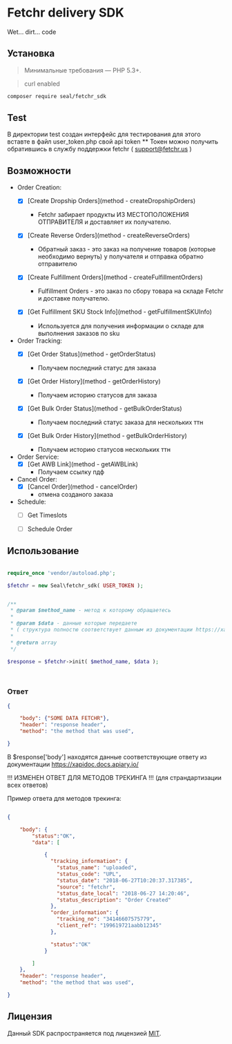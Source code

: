# Fetchr delivery SDK
Wet... dirt... code


## Установка

> Минимальные требования — PHP 5.3+.

> curl enabled

```bash
composer require seal/fetchr_sdk
```

## Test

В директории test создан интерфейс для тестирования 
для этого вставте в файл user_token.php свой api token
** Токен можно получить обратившись в службу поддержки fetchr ( support@fetchr.us )


## Возможности

- Order Creation:
	- [x] [Create Dropship Orders](method - createDropshipOrders)
		- Fetchr забирает продукты ИЗ МЕСТОПОЛОЖЕНИЯ ОТПРАВИТЕЛЯ и доставляет их получателю.

	- [x] [Create Reverse Orders](method - createReverseOrders)
		- Обратный заказ - это заказ на получение товаров (которые необходимо вернуть) у получателя и отправка обратно отправителю

	- [x] [Create Fulfillment Orders](method - createFulfillmentOrders)
		- Fulfillment Orders - это заказ по сбору товара на складе Fetchr и доставке получателю.

	- [x] [Get Fulfillment SKU Stock Info](method - getFulfillmentSKUInfo)
		- Используется для получения информации о складе для выполнения заказов по sku


- Order Tracking:
	- [x] [Get Order Status](method - getOrderStatus)
		- Получаем последний статус для заказа

	- [x] [Get Order History](method - getOrderHistory)
		- Получаем историю статусов для заказа

	- [x] [Get Bulk Order Status](method - getBulkOrderStatus)
		- Получаем последний статус заказа для нескольких ттн

	- [x] [Get Bulk Order History](method - getBulkOrderHistory)
		- Получаем историю статусов нескольких ттн

- Order Service:
	- [x] [Get AWB Link](method - getAWBLink)
		- Получаем ссылку пдф

- Cancel Order:
	- [x] [Cancel Order](method - cancelOrder)
		- отмена созданого заказа

- Schedule:
	- [ ] Get Timeslots
	- [ ] Schedule Order


## Использование

```php

require_once 'vendor/autoload.php';

$fetchr = new Seal\fetchr_sdk( USER_TOKEN );


/**
 * @param $method_name - метод к которому обращаетесь
 * 
 * @param $data - данные которые передаете 
 * ( структура полностю соответствует данным из документации https://xapidoc.docs.apiary.io/ )
 *
 * @return array
 */

$response = $fetchr->init( $method_name, $data );

	
```

### Ответ

```json
{

	"body": {"SOME DATA FETCHR"},
	"header": "response header",
	"method": "the method that was used",

}
```

В $response['body'] находятся данные соответствующие ответу из документации https://xapidoc.docs.apiary.io/ 

!!! ИЗМЕНЕН ОТВЕТ ДЛЯ МЕТОДОВ ТРЕКИНГА !!!
(для страндартизации всех ответов)

Пример ответа для методов трекинга:

```json

{

	"body": {
		"status":"OK",
		"data": [

			{
			  "tracking_information": {
			    "status_name": "uploaded",
			    "status_code": "UPL",
			    "status_date": "2018-06-27T10:20:37.317385",
			    "source": "fetchr",
			    "status_date_local": "2018-06-27 14:20:46",
			    "status_description": "Order Created"
			  },
			  "order_information": {
			    "tracking_no": "34146607575779",
			    "client_ref": "199619721aabb12345"
			  },

			  "status":"OK"
			}

		]
	},
	"header": "response header",
	"method": "the method that was used",

}

```


## Лицензия

Данный SDK распространяется под лицензией [MIT](http://opensource.org/licenses/MIT).

